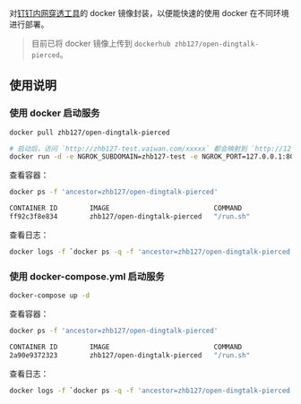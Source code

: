 对[钉钉内网穿透工具](https://open-doc.dingtalk.com/microapp/debug/ucof2g)的 docker 镜像封装，以便能快速的使用 docker 在不同环境进行部署。

> 目前已将 docker 镜像上传到 `dockerhub zhb127/open-dingtalk-pierced`。

## 使用说明

### 使用 docker 启动服务

```bash
docker pull zhb127/open-dingtalk-pierced

# 启动后，访问 `http://zhb127-test.vaiwan.com/xxxxx` 都会映射到 `http://127.0.0.1:8080/xxxxx`。
docker run -d -e NGROK_SUBDOMAIN=zhb127-test -e NGROK_PORT=127.0.0.1:8080 zhb127/open-dingtalk-pierced
```

查看容器：

```bash
docker ps -f 'ancestor=zhb127/open-dingtalk-pierced'

CONTAINER ID        IMAGE                          COMMAND             CREATED             STATUS              PORTS               NAMES
ff92c3f8e834        zhb127/open-dingtalk-pierced   "/run.sh"           6 minutes ago       Up 6 minutes        4040/tcp            hungry_borg
```

查看日志：

```bash
docker logs -f `docker ps -q -f 'ancestor=zhb127/open-dingtalk-pierced'`
```

### 使用 docker-compose.yml 启动服务

```bash
docker-compose up -d
```

查看容器：

```bash
docker ps -f 'ancestor=zhb127/open-dingtalk-pierced'

CONTAINER ID        IMAGE                          COMMAND             CREATED             STATUS              PORTS                    NAMES
2a90e9372323        zhb127/open-dingtalk-pierced   "/run.sh"           4 minutes ago       Up 41 seconds       0.0.0.0:4040->4040/tcp   open-dingtalk-pierced
```

查看日志：

```bash
docker logs -f `docker ps -q -f 'ancestor=zhb127/open-dingtalk-pierced'`
```
